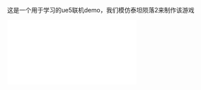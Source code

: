这是一个用于学习的ue5联机demo，我们模仿泰坦陨落2来制作该游戏
<iframe src="//player.bilibili.com/player.html?isOutside=true&aid=113994455064564&bvid=BV1xpKnegE5L&cid=28364246897&p=1" scrolling="no" border="0" frameborder="no" framespacing="0" allowfullscreen="true"></iframe>
